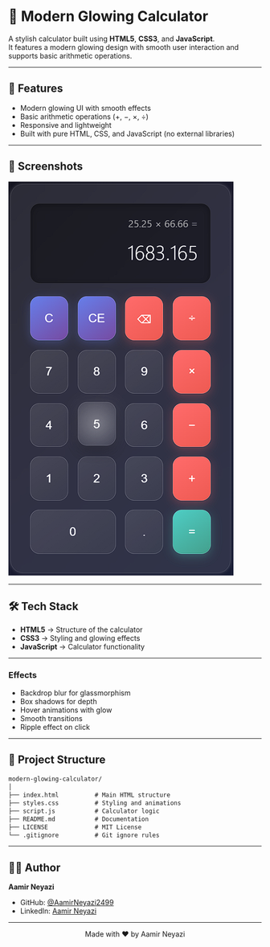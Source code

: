 #  🧮  Modern Glowing Calculator

A stylish calculator built using **HTML5**, **CSS3**, and **JavaScript**.  
It features a modern glowing design with smooth user interaction and supports basic arithmetic operations.

---

## 🚀 Features
- Modern glowing UI with smooth effects
- Basic arithmetic operations (+, −, ×, ÷)
- Responsive and lightweight
- Built with pure HTML, CSS, and JavaScript (no external libraries)

---

## 📸 Screenshots

![Calculator Screenshot](calculator.png)

---

## 🛠️ Tech Stack
- **HTML5** → Structure of the calculator  
- **CSS3** → Styling and glowing effects  
- **JavaScript** → Calculator functionality  

---
### Effects
- Backdrop blur for glassmorphism
- Box shadows for depth
- Hover animations with glow
- Smooth transitions
- Ripple effect on click
---

## 📂 Project Structure

```
modern-glowing-calculator/
│
├── index.html          # Main HTML structure
├── styles.css          # Styling and animations
├── script.js           # Calculator logic
├── README.md           # Documentation
├── LICENSE             # MIT License
└── .gitignore          # Git ignore rules
```
---

## 👨‍💻 Author

**Aamir Neyazi**

- GitHub: [@AamirNeyazi2499](https://github.com/AamirNeyazi2499)
- LinkedIn: [Aamir Neyazi](https://www.linkedin.com/in/aamirneyazi/)

---

<div align="center">

Made with ❤️ by Aamir Neyazi

</div>
